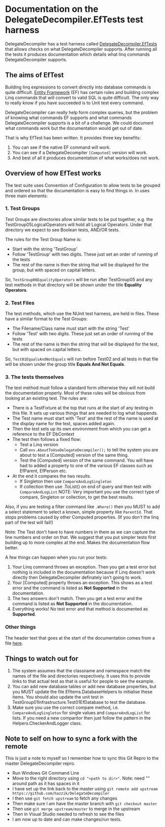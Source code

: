 # Documentation on the DelegateDecompiler.EfTests test harness

DelegateDecompiler has a test harness called 
[DelegateDecompiler.EfTests](../) 
that allows checks on what DelegateDecompiler supports. After running all the tests it produces
documentation which details what linq commands DelegateDecompiler supports.

## The aims of EfTest

Building linq expressions to convert directly into database commands is quite difficult.
[Entity Framework](http://msdn.microsoft.com/en-us/data/aa937723) (EF) has certain rules 
and building complex Linq commands that will convert to valid SQL is quite difficult.
The only way to really know if you have succeeded is to Unit test every command.

DelegateDecompiler can really help form complex queries, but the 
problem of knowing what commands EF supports and what
commands DelegateDecompiler supports is a bit of a challenge. 
We could document what commands work but the documentation would get out of date. 

That is why EfTest has been written. It provides three key benefits:

1. You can see if the native EF command will work.
2. You can see if a DelegateDecompiler `[Computed]` version will work.
3. And best of all it produces documentation of what works/does not work.

## Overview of how EfTest works

The test suite uses Convention of Configuration to allow tests to be grouped and ordered 
so that the documentation is easy to find things in. In uses three main elements:

### 1. Test Groups

Test Groups are directories allow similar tests to be put together, e.g. 
the TestGroup05LogicalOperators will hold all Logical Operators.
Under that directory we expect to see Boolean tests, AND/OR tests.

The rules for the Test Group Name is:

- Start with the string 'TestGroup'
- Follow 'TestGroup' with two digits. These just set an order of running of the tests
- The rest of the name is then the string that will be displayed for the group, but with spaced on capital letters.

So, `TestGroup06EqualityOperators` will be run after TestGroup05 and any test methods in that
directory will be shown under the title **Equality Operators**.

### 2. Test Files

The test methods, which use the NUnit test harness, are held in files. These have a similar format to the 
Test Groups: 

- The Filename/Class name must start with the string 'Test'
- Follow 'Test' with two digits. These just set an order of running of the tests
- The rest of the name is then the string that will be displayed for the test, but with spaced on capital letters.

So, `Test01EqualsAndNotEquals` will run before Test02 and all tests in that file will be shown under the 
group title **Equals And Not Equals**.

### 3. The tests themselves

The test method must follow a standard form otherwise they will not build the documentation properly.
Most of these rules will be obvious from looking at an existing test. 
The rules are:

- There is a TestFixture at the top that runs at the start of any testing in this file. 
It sets up various things that are needed to log what happends.
- The Test name must start with 'Test' and the rest of the name is used 
at the display name for the test, spaces added again.
- Then the test sets up its own environment from which you can get a reference to the EF DbContext
- The test then follows a fixed flow:
  * Test a Linq version
  * Call `env.AboutToUseDelegateDecompiler();` to tell the system you are about to test a [Computed] version of the same thing.
  * Test the [Computed] version of the same command. You will have had to added a property to one of the various
EF classes such as EfParent, EfPerson etc.
- At the end it compares the two results. 
  * If Singleton then use `CompareAndLogSingleton`
  * If collection then use .ToList() on end of query and then test with `CompareAndLogList`
NOTE: Very important you use the correct type of compare, Singleton or collection, to get the best results.

Also, if you are testing a filter command like `.Where()` then you MUST to add a select statement to select 
a known, simple property like `ParentId`. That stops problems caused by other Computed properties. 
(If you don't the linq part of the test will fail!) 

Note: The Test don't have to have numbers in them as we can capture the line numbers and order on that.
We suggest that you put simpler tests first building up to more complex at the end. Makes the documentation
flow better.

A few things can happen when you run your tests:

1. Your Linq command throws an exception. Then you get a test error but nothing is included in the documentation
because if Linq doesn't work directly then DelegateDecompiler definately isn't going to work.
2. Your [Computed] property throws an exception. This shows as a test error and the command is
listed as **Not Supported** in the documentation.
3. The two answers don't match. Then you get a test error and the command is
listed as **Not Supported** in the documentation.
4. Everything works! No test error and that method is documented as **Supported**.

### Other things

The header text that goes at the start of the documentation comes from a file 
[here](DocumentationHeaderText.md).


## Things to watch out for

1. The system assumes that the classname and namespace match the names of the file and directories respectively. 
It uses this to provide links to that actual test as that is useful for people to see the example.
2. You can add new database tables or add new database properties, but you MUST update 
the file EfItems.DatabaseHelpers to initialise these items. You should also update the unit test 
in TestGroup01Infrastructure.Test01EfDatabase to test the database.
3. Make sure you use the correct compare method, i.e. `CompareAndLogSingleton` for single values 
and `CompareAndLogList` for lists. If you need a
new comparitor then just follow the pattern in the Helpers.CheckerAndLogger class.

## Note to self on how to sync a fork with the remote

This is just a note to myself so I remember how to sync this Git Repro to the master DelegateDecompiler repro.

- Run Windows Git Command Line
- Move to the right directory using `cd "<path to dir>"`. Note: need "" around path as it has spaces in it
- I have set up the link back to the master using `git remote add upstream https://github.com/hazzik/DelegateDecompiler`
- I then use `git fetch upstream` to fetch any changes
- Then make sure I am have the master branch with `git checkout master`
- Then use `git merge upstream/master` to merge in the upstream
- Then in Visual Studio needed to refresh to see the files
- I am now up to date and can make changes/run tests.


